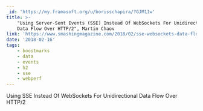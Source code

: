 ```yaml
---
_id: 'https://my.framasoft.org/u/borisschapira/?GJM11w'
title: >-
    "Using Server-Sent Events (SSE) Instead Of WebSockets For Unidirectional
    Data Flow Over HTTP/2", Martin Chaov
link: 'https://www.smashingmagazine.com/2018/02/sse-websockets-data-flow-http2/'
date: '2018-02-16'
tags:
    - boostmarks
    - data
    - events
    - h2
    - sse
    - webperf
---
```


<div class="markdown"><p>Using SSE Instead Of WebSockets For Unidirectional Data Flow Over HTTP/2
</p></div>
